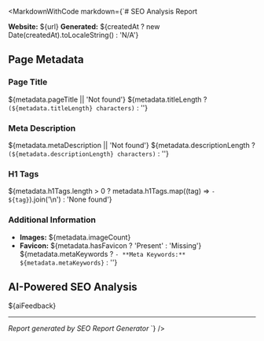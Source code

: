 <MarkdownWithCode
				markdown={`# SEO Analysis Report

**Website:** ${url}
**Generated:** ${createdAt ? new Date(createdAt).toLocaleString() : 'N/A'}

## Page Metadata

### Page Title
${metadata.pageTitle || 'Not found'}
${metadata.titleLength ? `(${metadata.titleLength} characters)` : ''}

### Meta Description
${metadata.metaDescription || 'Not found'}
${metadata.descriptionLength ? `(${metadata.descriptionLength} characters)` : ''}

### H1 Tags
${metadata.h1Tags.length > 0 ? metadata.h1Tags.map((tag) => `- ${tag}`).join('\n') : 'None found'}

### Additional Information
- **Images:** ${metadata.imageCount}
- **Favicon:** ${metadata.hasFavicon ? 'Present' : 'Missing'}
${metadata.metaKeywords ? `- **Meta Keywords:** ${metadata.metaKeywords}` : ''}

## AI-Powered SEO Analysis

${aiFeedback}

---
*Report generated by SEO Report Generator*
`}
			/>